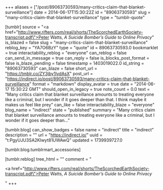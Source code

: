 +++
aliases = ["/post/89063730593/many-critics-claim-that-blanket-surveillance"]
date = 2014-06-17T15:30:22Z
id = "89063730593"
slug = "many-critics-claim-that-blanket-surveillance"
type = "tumblr-quote"

[tumblr]
source = "<a href=\"http://www.rifters.com/real/shorts/TheScorchedEarthSociety-transcript.pdf\">Peter Watts, <i>A Suicide Bomber&rsquo;s Guide to Online Privacy</i></a>"
is_blazed = false
slug = "many-critics-claim-that-blanket-surveillance"
reblog_key = "YA7O6BzY"
type = "quote"
id = 89063730593.0
bookmarklet = true
interactability_reblog = "everyone"
can_reblog = false
can_send_in_message = true
can_reply = false
is_blocks_post_format = false
is_blaze_pending = false
timestamp = 1403019022.0
id_string = "89063730593"
can_blaze = false
short_url = "https://tmblr.co/ZY3jby1IydAsX"
post_url = "https://indirect.io/post/89063730593/many-critics-claim-that-blanket-surveillance"
format = "markdown"
display_avatar = true
date = "2014-06-17 15:30:22 GMT"
should_open_in_legacy = true
note_count = 0.0
text = "Many critics claim that blanket surveillance amounts to treating everyone like a criminal, but I wonder if it goes deeper than that. I think maybe it makes us feel like prey"
can_like = false
interactability_blaze = "everyone"
blog_name = "indirect"
state = "published"
summary = "Many critics claim that blanket surveillance amounts to treating everyone like a criminal, but I wonder if it goes deeper than..."

[tumblr.blog]
can_show_badges = false
name = "indirect"
title = "indirect"
description = ""
url = "https://indirect.io/"
uuid = "t:PgyUJU3SA2Klwyt81UWAwQ"
updated = 1739939727.0

[tumblr.blog.tumblrmart_accessories]

[tumblr.reblog]
tree_html = ""
comment = "<p><a href=\"http://www.rifters.com/real/shorts/TheScorchedEarthSociety-transcript.pdf\">Peter Watts, <i>A Suicide Bomber’s Guide to Online Privacy</i></a></p>"
+++
